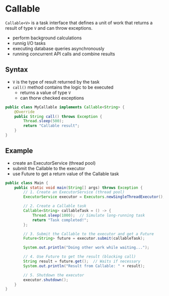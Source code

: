 # Callable

`Callable<V>` is a task interface that defines a unit of work that returns a result of type `V` and can throw exceptions.

- perform background calculations
- runnig I/O tasks
- executing database queries asynchronously
- running concurrent API calls and combine results

## Syntax

- `V` is the type of result returned by the task
- `call()` method contains the logic to be executed
  - returns a value of type `V`
  - can thorw checked exceptions

```java
public class MyCallable implements Callable<String> {
    @Override
    public String call() throws Exception {
        Thread.sleep(500);
        return "Callable result";
    }
}
```

## Example

- create an ExecutorService (thread pool)
- submit the Callable to the executor
- use Future to get a return value of the Callable task

```java
public class Main {
    public static void main(String[] args) throws Exception {
        // 1. Create an ExecutorService (thread pool)
        ExecutorService executor = Executors.newSingleThreadExecutor();

        // 2. Create a Callable task
        Callable<String> callableTask = () -> {
            Thread.sleep(1000);  // Simulate long-running task
            return "Task completed!";
        };

        // 3. Submit the Callable to the executor and get a Future
        Future<String> future = executor.submit(callableTask);

        System.out.println("Doing other work while waiting...");

        // 4. Use Future to get the result (blocking call)
        String result = future.get();  // Waits if necessary
        System.out.println("Result from Callable: " + result);

        // 5. Shutdown the executor
        executor.shutdown();
    }
}
```

